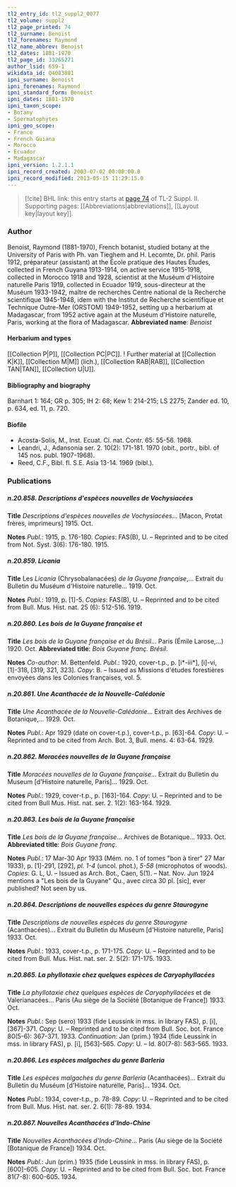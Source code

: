 ```yaml
---
tl2_entry_id: tl2_suppl2_0077
tl2_volume: suppl2
tl2_page_printed: 74
tl2_surname: Benoist
tl2_forenames: Raymond
tl2_name_abbrev: Benoist
tl2_dates: 1881-1970
tl2_page_id: 33265271
author_lsid: 659-1
wikidata_id: Q4083881
ipni_surname: Benoist
ipni_forenames: Raymond
ipni_standard_form: Benoist
ipni_dates: 1881-1970
ipni_taxon_scope: 
- Botany
- Spermatophytes
ipni_geo_scope: 
- France
- French Guiana
- Morocco
- Ecuador
- Madagascar
ipni_version: 1.2.1.1
ipni_record_created: 2003-07-02 00:00:00.0
ipni_record_modified: 2013-05-15 11:29:15.0
---
```



> [!cite] BHL link: this entry starts at [page 74](https://www.biodiversitylibrary.org/page/33265271) of TL-2 Suppl. II.
> Supporting pages: [[Abbreviations|abbreviations]], [[Layout key|layout key]].

### Author

Benoist, Raymond (1881-1970), French botanist, studied botany at the University of Paris with Ph. van Tieghem and H. Lecomte, Dr. phil. Paris 1912, préparateur (assistant) at the École pratique des Hautes Études, collected in French Guyana 1913-1914, on active service 1915-1918, collected in Morocco 1918 and 1928, scientist at the Muséum d'Histoire naturelle Paris 1919, collected in Ecuador 1919, sous-directeur at the Muséum 1933-1942, maître de recherches Centre national de la Recherche scientifique 1945-1948, idem with the Institut de Recherche scientifique et Technique Outre-Mer (ORSTOM) 1949-1952, setting up a herbarium at Madagascar, from 1952 active again at the Muséum d'Histoire naturelle, Paris, working at the flora of Madagascar. 
**Abbreviated name**: *Benoist*

#### Herbarium and types

[[Collection P|P]], [[Collection PC|PC]]. ! Further material at [[Collection K|K]], [[Collection M|M]] (lich.), [[Collection RAB|RAB]], [[Collection TAN|TAN]], [[Collection U|U]].

#### Bibliography and biography

Barnhart 1: 164; GR p. 305; IH 2: 68; Kew 1: 214-215; LS 2275; Zander ed. 10, p. 634, ed. 11, p. 720.

#### Biofile

- Acosta-Solis, M., Inst. Ecuat. Ci. nat. Contr. 65: 55-56. 1968.
- Leandri, J., Adansonia ser. 2. 10(2): 171-181. 1970 (obit., portr., bibl. of 145 nos. publ. 1907-1968).
- Reed, C.F., Bibl. fl. S.E. Asia 13-14. 1969 (bibl.).

### Publications

##### n.20.858. Descriptions d'espèces nouvelles de Vochysiacées

**Title**
*Descriptions d'espèces nouvelles de Vochysiacées*... \[Macon, Protat frères, imprimeurs\] 1915. Oct.

**Notes**
*Publ*.: 1915, p. 176-180. *Copies*: FAS(B), U. – Reprinted and to be cited from Not. Syst. 3(6): 176-180. 1915.

##### n.20.859. Licania

**Title**
Les *Licania* (Chrysobalanacées) *de la Guyane française*,... Extrait du Bulletin du Muséum d'Histoire naturelle... 1919. Oct.

**Notes**
*Publ*.: 1919, p. \[1\]-5. *Copies*: FAS(B), U. – Reprinted and to be cited from Bull. Mus. Hist. nat. 25 (6): 512-516. 1919.

##### n.20.860. Les bois de la Guyane française et

**Title**
*Les bois de la Guyane française et* du *Brésil*... Paris (Émile Larose,...) 1920. Oct.
**Abbreviated title**: *Bois Guyane franç. Brésil*.

**Notes**
*Co-author*: M. Bettenfeld.
*Publ*.: 1920, cover-t.p., p. \[i\*-iii\*\], \[i\]-vi, \[1\]-318, \[319, 321, 323\]. *Copy*: B. – Issued as Missions d'études forestières envoyées dans les Colonies françaises, vol. 5.

##### n.20.861. Une Acanthacée de la Nouvelle-Calédonie

**Title**
*Une Acanthacée de la Nouvelle-Calédonie*... Extrait des Archives de Botanique,... 1929. Oct.

**Notes**
*Publ*.: Apr 1929 (date on cover-t.p.), cover-t.p., p. \[63\]-64. *Copy*: U. – Reprinted and to be cited from Arch. Bot. 3, Bull. mens. 4: 63-64. 1929.

##### n.20.862. Moracées nouvelles de la Guyane française

**Title**
*Moracées nouvelles de la Guyane française*... Extrait du Bulletin du Museum \[d'Histoire naturelle, Paris\]... 1929. Oct.

**Notes**
*Publ*.: 1929, cover-t.p., p. \[163\]-164. *Copy*: U. – Reprinted and to be cited from Bull Mus. Hist. nat. ser. 2. 1(2): 163-164. 1929.

##### n.20.863. Les bois de la Guyane française

**Title**
*Les bois de la Guyane française*... Archives de Botanique... 1933. Oct.
**Abbreviated title**: *Bois Guyane franç.*

**Notes**
*Publ*.: 17 Mar-30 Apr 1933 (Mém. no. 1 of tomes "bon à tirer" 27 Mar 1933), p. \[1\]-291, \[292\], *pl. 1-4* (uncol. phot.), *5-58* (microphotos of woods). *Copies*: G. L, U. – Issued as Arch. Bot., Caen, 5(1). – Nat. Nov. Jun 1924 mentions a "Les bois de la Guyane" Qu., avec circa 30 pl. \[sic\], ever published? Not seen by us.

##### n.20.864. Descriptions de nouvelles espèces du genre Staurogyne

**Title**
*Descriptions de nouvelles espèces du genre Staurogyne* (Acanthacées)... Extrait du Bulletin du Muséum \[d'Histoire naturelle, Paris\] 1933. Oct.

**Notes**
*Publ*.: 1933, cover-t.p., p. 171-175. *Copy*: U. – Reprinted and to be cited from Bull. Mus. Hist. nat. ser. 2. 5(2): 171-175. 1933.

##### n.20.865. La phyllotaxie chez quelques espèces de Caryophyllacées

**Title**
*La phyllotaxie chez quelques espèces de Caryophyllacées* et de Valerianacées... Paris (Au siège de la Société \[Botanique de France\]) 1933. Oct.

**Notes**
*Publ*.: Sep (sero) 1933 (fide Leussink in mss. in library FAS), p. \[i\], \[367\]-371. *Copy*: U. – Reprinted and to be cited from Bull. Soc. bot. France 80(5-6): 367-371. 1933.
*Continuation*: Jan (prim.) 1934 (fide Leussink in mss. in library FAS), p. \[i\], \[563\]-565. *Copy*: U. – Id. 80(7-8): 563-565. 1933.

##### n.20.866. Les espèces malgaches du genre Barleria

**Title**
*Les espèces malgaches du genre Barleria* (Acanthacées)... Extrait du Bulletin du Muséum \[d'Histoire naturelle, Paris\]... 1934. Oct.

**Notes**
*Publ*.: 1934, cover-t.p., p. 78-89. *Copy*: U. – Reprinted and to be cited from Bull. Mus. Hist. nat. ser. 2. 6(1): 78-89. 1934.

##### n.20.867. Nouvelles Acanthacées d'Indo-Chine

**Title**
*Nouvelles Acanthacées d'Indo-Chine*... Paris (Au siège de la Société \[Botanique de France\]) 1934. Oct.

**Notes**
*Publ*.: Jun (prim.) 1935 (fide Leussink in mss. in library FAS), p. \[600\]-605. *Copy*: U. – Reprinted and to be cited from Bull. Soc. bot. France 81(7-8): 600-605. 1934.

